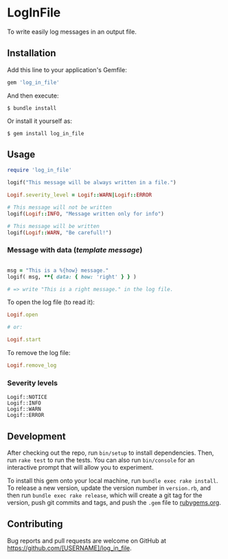 # LogInFile

To write easily log messages in an output file.

## Installation

Add this line to your application's Gemfile:

```ruby
gem 'log_in_file'
```

And then execute:

    $ bundle install

Or install it yourself as:

    $ gem install log_in_file

## Usage

~~~ruby
require 'log_in_file'

logif("This message will be always written in a file.")

Logif.severity_level = Logif::WARN|Logif::ERROR

# This message will not be written
logif(Logif::INFO, "Message written only for info")

# This message will be written
logif(Logif::WARN, "Be carefull!")

~~~

### Message with data (*template message*)

~~~ruby

msg = "This is a %{how} message."
logif( msg, **{ data: { how: 'right' } } )

# => write "This is a right message." in the log file.
~~~

To open the log file (to read it):

~~~ruby
Logif.open

# or:

Logif.start
~~~

To remove the log file:

~~~ruby
Logif.remove_log
~~~


### Severity levels

~~~
Logif::NOTICE
Logif::INFO
Logif::WARN
Logif::ERROR
~~~

## Development

After checking out the repo, run `bin/setup` to install dependencies. Then, run `rake test` to run the tests. You can also run `bin/console` for an interactive prompt that will allow you to experiment.

To install this gem onto your local machine, run `bundle exec rake install`. To release a new version, update the version number in `version.rb`, and then run `bundle exec rake release`, which will create a git tag for the version, push git commits and tags, and push the `.gem` file to [rubygems.org](https://rubygems.org).

## Contributing

Bug reports and pull requests are welcome on GitHub at https://github.com/[USERNAME]/log_in_file.

